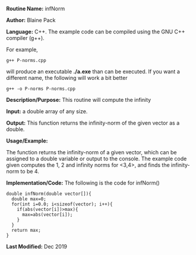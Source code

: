 **Routine Name:**           infNorm

**Author:** Blaine Pack

**Language:** C++. The example code can be compiled using the GNU C++ compiler (g++).

For example,

    g++ P-norms.cpp

will produce an executable **./a.exe** than can be executed. If you want a
different name, the following will work a bit
better

    g++ -o P-norms P-norms.cpp

**Description/Purpose:** This routine will compute the infinity

**Input:** a double array of any size.

**Output:** This function returns the infinity-norm of the given vector as a
double.

**Usage/Example:**

The function returns the infinity-norm of a given vector, which can be assigned to a double variable or output to the console. The example code given computes the 1, 2 and infinity norms for <3,4>, and finds the infinity-norm to be 4.

**Implementation/Code:** The following is the code for infNorm()

    double infNorm(double vector[]){
      double max=0;
      for(int i=0.0; i<sizeof(vector); i++){
        if(abs(vector[i])>max){
          max=abs(vector[i]);
        }
      }
      return max;
    }

**Last Modified:** Dec 2019
